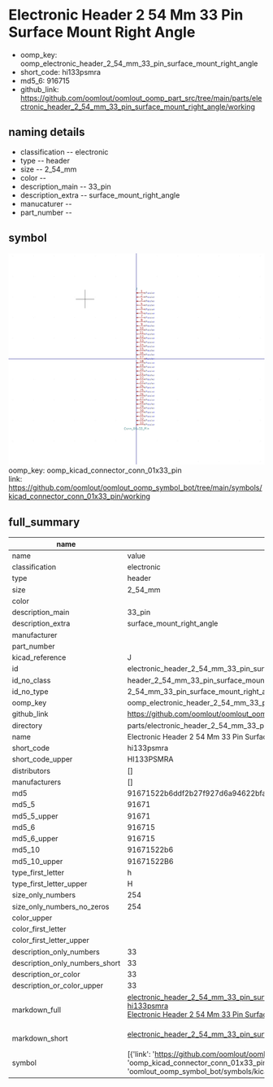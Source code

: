 # Electronic Header 2 54 Mm 33 Pin Surface Mount Right Angle

  
* oomp_key: oomp_electronic_header_2_54_mm_33_pin_surface_mount_right_angle 
* short_code: hi133psmra
* md5_6: 916715  
* github_link: https://github.com/oomlout/oomlout_oomp_part_src/tree/main/parts/electronic_header_2_54_mm_33_pin_surface_mount_right_angle/working  
## naming details
* classification -- electronic
* type -- header
* size -- 2_54_mm
* color -- 
* description_main -- 33_pin
* description_extra -- surface_mount_right_angle
* manucaturer -- 
* part_number -- 



## symbol

![](symbol/0/working/working_600.png)  
oomp_key: oomp_kicad_connector_conn_01x33_pin  
link: https://github.com/oomlout/oomlout_oomp_symbol_bot/tree/main/symbols/kicad_connector_conn_01x33_pin/working  


## full_summary
| name | value | 
| --- | --- | 
| name | value | 
| classification | electronic | 
| type | header | 
| size | 2_54_mm | 
| color |  | 
| description_main | 33_pin | 
| description_extra | surface_mount_right_angle | 
| manufacturer |  | 
| part_number |  | 
| kicad_reference | J | 
| id | electronic_header_2_54_mm_33_pin_surface_mount_right_angle | 
| id_no_class | header_2_54_mm_33_pin_surface_mount_right_angle | 
| id_no_type | 2_54_mm_33_pin_surface_mount_right_angle | 
| oomp_key | oomp_electronic_header_2_54_mm_33_pin_surface_mount_right_angle | 
| github_link | https://github.com/oomlout/oomlout_oomp_part_src/tree/main/parts/electronic_header_2_54_mm_33_pin_surface_mount_right_angle/working | 
| directory | parts/electronic_header_2_54_mm_33_pin_surface_mount_right_angle | 
| name | Electronic Header 2 54 Mm 33 Pin Surface Mount Right Angle | 
| short_code | hi133psmra | 
| short_code_upper | HI133PSMRA | 
| distributors | [] | 
| manufacturers | [] | 
| md5 | 91671522b6ddf2b27f927d6a94622bfa | 
| md5_5 | 91671 | 
| md5_5_upper | 91671 | 
| md5_6 | 916715 | 
| md5_6_upper | 916715 | 
| md5_10 | 91671522b6 | 
| md5_10_upper | 91671522B6 | 
| type_first_letter | h | 
| type_first_letter_upper | H | 
| size_only_numbers | 254 | 
| size_only_numbers_no_zeros | 254 | 
| color_upper |  | 
| color_first_letter |  | 
| color_first_letter_upper |  | 
| description_only_numbers | 33 | 
| description_only_numbers_short | 33 | 
| description_or_color | 33 | 
| description_or_color_upper | 33 | 
| markdown_full | [electronic_header_2_54_mm_33_pin_surface_mount_right_angle](https://github.com/oomlout/oomlout_oomp_part_src/tree/main/parts/electronic_header_2_54_mm_33_pin_surface_mount_right_angle/working)<br>[hi133psmra](https://github.com/oomlout/oomlout_oomp_part_src/tree/main/parts/electronic_header_2_54_mm_33_pin_surface_mount_right_angle/working)<br>[Electronic Header 2 54 Mm 33 Pin Surface Mount Right Angle](https://github.com/oomlout/oomlout_oomp_part_src/tree/main/parts/electronic_header_2_54_mm_33_pin_surface_mount_right_angle/working)<br><br> | 
| markdown_short | [electronic_header_2_54_mm_33_pin_surface_mount_right_angle](https://github.com/oomlout/oomlout_oomp_part_src/tree/main/parts/electronic_header_2_54_mm_33_pin_surface_mount_right_angle/working)<br><br> | 
| symbol | [{'link': 'https://github.com/oomlout/oomlout_oomp_symbol_bot/tree/main/symbols/kicad_connector_conn_01x33_pin', 'oomp_key': 'oomp_kicad_connector_conn_01x33_pin', 'directory': 'oomlout_oomp_symbol_bot/symbols/kicad_connector_conn_01x33_pin//working/working.kicad_sym'}] | 
